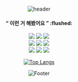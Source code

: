  <div align=center>
  
   ![header](https://capsule-render.vercel.app/api?type=Egg&height=400&color=0:FFF,100:FCF2AD&animation=fadeIn&text=Hakuna%20Matata&fontSize=40&fontColor=3cb371&fontAlignY=40)
 
<h4><q> 이런 거 해봤어요 </q> :flushed: </h4>
       <img src="https://img.shields.io/badge/react-FE2E2E?style=for-the-badge&logo=react&logoColor=white"> 
       <img src="https://img.shields.io/badge/TypeScript-FE702E?style=for-the-badge&logo=TypeScript&logoColor=white"/>
       <img src="https://img.shields.io/badge/ReactQuery-FEB22E?style=for-the-badge&logo=ReactQuery&logoColor=black"/>
       <br/>
       <img src="https://img.shields.io/badge/StyledComponents-A8D528?style=for-the-badge&logo=styled-components&logoColor=black"/>
       <img src="https://img.shields.io/badge/REACT NATIVE-4DD528?style=for-the-badge&logo=react&logoColor=white"> 
       <img src="https://img.shields.io/badge/Flutter-28D57F?style=for-the-badge&logo=Flutter&logoColor=white"/>
       <br/>
       <img src="https://img.shields.io/badge/NestJs-28D5D5?style=for-the-badge&logo=NestJs&logoColor=white"/>
       <img src="https://img.shields.io/badge/Node.js-28A3D5?style=for-the-badge&logo=Node.js&logoColor=white"/>
       <img src="https://img.shields.io/badge/MicrosoftSQLServer-286FD5?style=for-the-badge&logo=MicrosoftSQLServer&logoColor=white"/> 
        <br/>      
       
       
[![Top Langs](https://github-readme-stats.vercel.app/api/top-langs/?username=MISEONGKIM&layout=compact)](https://github.com/MISEONGKIM/github-readme-stats)


  
  ![Footer](https://capsule-render.vercel.app/api?type=Egg&color=0:FCF2AD,100:FFF&height=300&section=footer)
</div>
